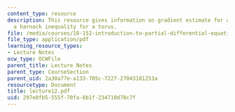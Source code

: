 ```yaml
---
content_type: resource
description: This resource gives information on gradient estimate for a torus and
  a harnack inequality for a torus.
file: /media/courses/18-152-introduction-to-partial-differential-equations-fall-2005/297e8fb5555f70fa8b1f234710d70c7f_lecture12.pdf
file_type: application/pdf
learning_resource_types:
- Lecture Notes
ocw_type: OCWFile
parent_title: Lecture Notes
parent_type: CourseSection
parent_uid: 2a38a77e-a133-705c-7227-27043181253a
resourcetype: Document
title: lecture12.pdf
uid: 297e8fb5-555f-70fa-8b1f-234710d70c7f
---
```

